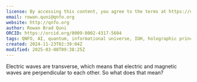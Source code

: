 ```yaml
---
license: By accessing this content, you agree to the terms at https://qnfo.org/LICENSE
email: rowan.quni@qnfo.org
website: http://qnfo.org
author: Rowan Brad Quni
ORCID: https://orcid.org/0009-0002-4317-5604
tags: QNFO, AI, quantum, informational universe, IUH, holographic principle
created: 2024-11-23T02:39:04Z
modified: 2025-03-08T09:38:25Z
---
```


Electric waves are transverse, which means that electric and magnetic waves are perpendicular to each other. So what does that mean?
